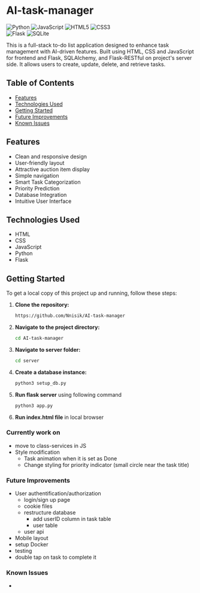 # AI-task-manager
![Python](https://img.shields.io/badge/python-3670A0?style=for-the-badge&logo=python&logoColor=ffdd54)
![JavaScript](https://img.shields.io/badge/javascript-%23323330.svg?style=for-the-badge&logo=javascript&logoColor=%23F7DF1E)
![HTML5](https://img.shields.io/badge/html5-%23E34F26.svg?style=for-the-badge&logo=html5&logoColor=white)
![CSS3](https://img.shields.io/badge/css3-%231572B6.svg?style=for-the-badge&logo=css3&logoColor=white)</br>
![Flask](https://img.shields.io/badge/flask-%23000.svg?style=for-the-badge&logo=flask&logoColor=white)
![SQLite](https://img.shields.io/badge/sqlite-%2307405e.svg?style=for-the-badge&logo=sqlite&logoColor=white)

This is a full-stack to-do list application designed to enhance task management with AI-driven features. Built using HTML, CSS and JavaScript for frontend and Flask, SQLAlchemy, and Flask-RESTful on project's server side. It allows users to create, update, delete, and retrieve tasks.

## Table of Contents
- [Features](#features)
- [Technologies Used](#technologies-used)
- [Getting Started](#getting-started)
- [Future Improvements](#future-improvements)
- [Known Issues](#known-issues)

## Features
- Clean and responsive design
- User-friendly layout
- Attractive auction item display
- Simple navigation
- Smart Task Categorization
- Priority Prediction
- Database Integration
- Intuitive User Interface

## Technologies Used
- HTML
- CSS
- JavaScript
- Python
- Flask

## Getting Started

To get a local copy of this project up and running, follow these steps:

1. **Clone the repository:**
   ```bash
   https://github.com/Nnisik/AI-task-manager
2. **Navigate to the project directory:**
   ```bash
   cd AI-task-manager
3. **Navigate to server folder:**
   ```bash
   cd server
4. **Create a database instance:**
   ```bash
   python3 setup_db.py
5. **Run flask server** using following command
   ```bash
   python3 app.py
6. **Run index.html file** in local browser

### Currently work on
* move to class-services in JS
* Style modification
  * Task animation when it is set as Done
  * Change styling for priority indicator (small circle near the task title)

### Future Improvements
* User authentification/authorization
  * login/sign up page
  * cookie files
  * restructure database
    * add userID column in task table
    * user table
  * user api
* Mobile layout
* setup Docker
* testing 
* double tap on task to complete it

### Known Issues
* 